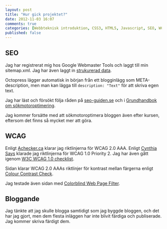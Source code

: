```yaml
---
layout: post
title: "Hur gick projektet?"
date: 2012-11-03 16:07
comments: true
categories: [Webbteknisk introduktion, CSS3, HTML5, Javascript, SEO, WCAG]
published: false
---
```


## SEO

Jag har registrerat mig hos Google Webmaster Tools och laggt till min
sitemap.xml. Jag har även laggt in [strukurerad data](http://schema.org/).

Octopress lägger automatisk in början från ett blogginlägg som
META-description, men man kan lägga till `description: "Text"` för att 
skriva egen text.

Jag har läst och försökt följa råden på [seo-guiden.se](http://www.seo-guiden.se/) 
och i [Grundhandbok om sökmotoroptimering](http://static.googleusercontent.com/external_content/untrusted_dlcp/www.google.se/sv/se/intl/sv/webmasters/docs/search-engine-optimization-starter-guide-sv.pdf).

Jag kommer forsätte med att sökmotoroptimera bloggen även efter kursen,
eftersom det finns så mycket mer att göra.

## WCAG

Enligt [Achecker.ca](http://achecker.ca/checker/index.php) klarar jag
riktlinjerna för WCAG 2.0 AAA. Enligt [Cynthia Says](http://www.cynthiasays.com/) 
klarade jag riktlinjerna för WCAG 1.0 Priority 2. Jag har även gått igenom 
[W3C WCAG 1.0 checklist](http://www.w3.org/TR/WCAG10/full-checklist.html).

Sidan klarar WCAG 2.0 AAAs riktlinjer för kontrast mellan färgerna enligt
[Colour Contrast Check](http://snook.ca/technical/colour_contrast/colour.html).

Jag testade även sidan med [Colorblind Web Page Filter](http://colorfilter.wickline.org/).

## Bloggande

Jag tänkte att jag skulle blogga samtidigt som jag byggde bloggen, och det har
jag gjort, men dem flesta inläggen har inte blivit färdiga och publiserade. Jag 
kommer skriva färdigt dem.
